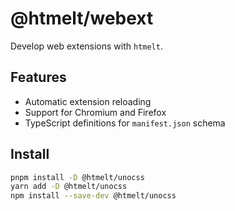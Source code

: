 # @htmelt/webext

Develop web extensions with `htmelt`.

## Features

- Automatic extension reloading
- Support for Chromium and Firefox
- TypeScript definitions for `manifest.json` schema

## Install

```sh
pnpm install -D @htmelt/unocss
yarn add -D @htmelt/unocss
npm install --save-dev @htmelt/unocss
```
